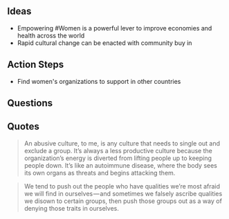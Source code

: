 ## Ideas
- Empowering #Women is a powerful lever to improve economies and health across the world
- Rapid cultural change can be enacted with community buy in

## Action Steps
- Find women's organizations to support in other countries
## Questions

## Quotes

> An abusive culture, to me, is any culture that needs to single out and exclude a group. It’s always a less productive culture because the organization’s energy is diverted from lifting people up to keeping people down. It’s like an autoimmune disease, where the body sees its own organs as threats and begins attacking them.

> We tend to push out the people who have qualities we’re most afraid we will find in ourselves — and sometimes we falsely ascribe qualities we disown to certain groups, then push those groups out as a way of denying those traits in ourselves.
